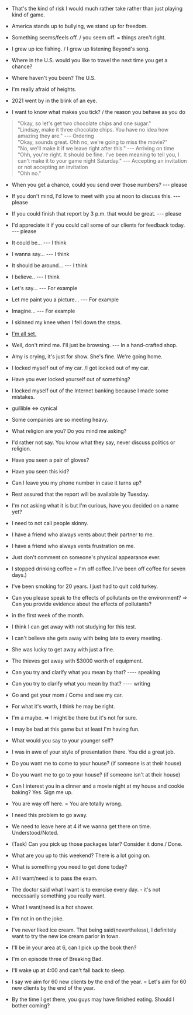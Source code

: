 - That's the kind of risk I would much rather take rather than just playing kind of game.

- America stands up to bullying, we stand up for freedom.

- Something seems/feels off. /  you seem off. = things aren't right.

- I grew up ice fishing. / I grew up listening Beyond's song. 

- Where in the U.S. would you like to travel the next time you get a chance?

- Where haven't you been? The U.S.

- I'm really afraid of heights.

- 2021 went by in the blink of an eye.

- I want to know what makes you tick? / the reason you behave as you do

> "Okay, so let's get two chocolate chips and one sugar."    
> "Lindsay, make it three chocolate chips. You have no idea how amazing they are."  ---   Ordering  
> "Okay, sounds great. Ohh no, we're going to miss the movie?"  
> "No, we'll make it if we leave right after this."  --- Arriving on time  
> "Ohh, you're right. It should be fine. I've been meaning to tell you, I can't make it to your game night Saturday."  ---  Accepting an invitation or not accepting an invitation  
> "Ohh no."  

- When you get a chance, could you send over those numbers?  --- please
- If you don't mind, I'd love to meet with you at noon to discuss this.  --- please
- If you could finish that report by 3 p.m. that would be great.  --- please
- I'd appreciate it if you could call some of our clients for feedback today. --- please

- It could be... --- I think
- I wanna say... --- I think
- It should be around... --- I think
- I believe.. --- I think

- Let's say... --- For example
- Let me paint you a picture... --- For example
- Imagine... --- For example

- I skinned my knee when I fell down the steps.

- [I'm all set.](https://www.merriam-webster.com/words-at-play/usage-of-all-set-idiom)

- Well, don't mind me. I'll just be browsing.   --- In a hand-crafted shop.

- Amy is crying, it's just for show. She's fine. We're going home.

- I locked myself out of my car. /I got locked out of my car.
- Have you ever locked yourself out of something?
- I locked myself out of the Internet banking because I made some mistakes.

- guillible <=> cynical

- Some companies are so meeting heavy.

- What religion are you? Do you mind me asking?  
- I'd rather not say. You know what they say, never discuss politics or religion.  

- Have you seen a pair of gloves?  
- Have you seen this kid?

- Can I leave you my phone number in case it turns up?

- Rest assured that the report will be available by Tuesday.

- I'm not asking what it is but I'm curious, have you decided on a name yet?

- I need to not call people skinny.

- I have a friend who always vents about their partner to me.
- I have a friend who always vents frustration on me.

- Just don't comment on someone's physical appearance ever.

- I stopped drinking coffee = I'm off coffee.(I've been off coffee for seven days.)

- I've been smoking for 20 years. I just had to quit cold turkey.  

- Can you please speak to the effects of pollutants on the environment? => Can you provide evidence about the effects of pollutants?

- in the first week of the month.  

- I think I can get away with not studying for this test.  
- I can't believe she gets away with being late to every meeting.  
- She was lucky to get away with just a fine.  
- The thieves got away with $3000 worth of equipment.  

- Can you try and clarify what you mean by that? ---- speaking    
- Can you try to clarify what you mean by that? ---- writing    

- Go and get your mom / Come and see my car.  

- For what it's worth, I think he may be right.   

- I'm a maybe. => I might be there but it's not for sure.   

- I may be bad at this game but at least I'm having fun.   

- What would you say to your younger self?   

- I was in awe of your style of presentation there. You did a great job.   

- Do you want me to come to your house? (if someone is at their house)     
- Do you want me to go to your house? (if someone isn't at their house)    

- Can I interest you in a dinner and a movie night at my house and cookie baking? Yes. Sign me up.

- You are way off here. = You are totally wrong.

- I need this problem to go away.  

- We need to leave here at 4 if we wanna get there on time.  Understood/Noted.
- (Task) Can you pick up those packages later? Consider it done./ Done.

- What are you up to this weekend?  There is a lot going on.

- What is something you need to get done today?

- All I want/need is to pass the exam.
- The doctor said what I want is to exercise every day.  - it's not necessarily something you really want.
- What I want/need is a hot shower.

- I'm not in on the joke.

- I've never liked ice cream. That being said(nevertheless), I definitely want to try the new ice cream parlor in town.

- I'll be in your area at 6, can I pick up the book then?  

- I'm on episode three of Breaking Bad.  

- I'll wake up at 4:00 and can't fall back to sleep.

- I say we aim for 60 new clients by the end of the year. = Let's aim for 60 new clients by the end of the year.  

- By the time I get there, you guys may have finished eating. Should I bother coming?  



